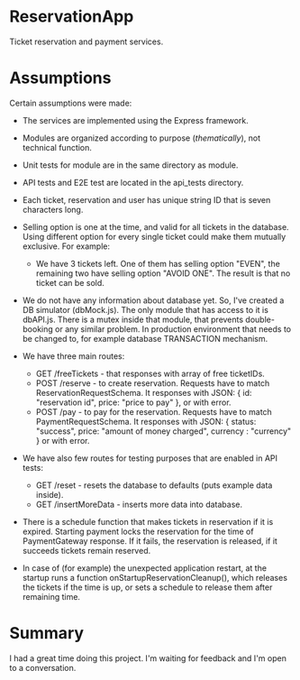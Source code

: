 # ReservationApp

Ticket reservation and payment services.

# Assumptions

Certain assumptions were made:

- The services are implemented using the Express framework.

- Modules are organized according to purpose (*thematically*), not technical function.

- Unit tests for module are in the same directory as module.

- API tests and E2E test are located in the api_tests directory.

- Each ticket, reservation and user has unique string ID that is seven characters long.

- Selling option is one at the time, and valid for all tickets in the database. Using different option for every single ticket could make them mutually exclusive. For example:
    * We have 3 tickets left. One of them has selling option "EVEN", the remaining two have selling option "AVOID ONE". The result is that no ticket can be sold.

- We do not have any information about database yet. So, I've created a DB simulator (dbMock.js). The only module that has access to it is dbAPI.js. There is a mutex inside that module, that prevents double-booking or any similar problem. In production environment that needs to be changed to, for example database TRANSACTION mechanism.

- We have three main routes: 
    * GET /freeTickets - that responses with array of free ticketIDs.
    * POST /reserve - to create reservation. Requests have to match ReservationRequestSchema. It responses with JSON: { id: "reservation id", price: "price to pay" }, or with error.
    * POST /pay - to pay for the reservation. Requests have to match PaymentRequestSchema. It responses with JSON: { status: "success", price: "amount of money charged", currency : "currency" } or with error.

- We have also few routes for testing purposes that are enabled in API tests:
    * GET /reset - resets the database to defaults (puts example data inside).
    * GET /insertMoreData - inserts more data into database.

- There is a schedule function that makes tickets in reservation if it is expired. Starting payment locks the reservation for the time of PaymentGateway response. If it fails, the reservation is released, if it succeeds tickets remain reserved.

- In case of (for example) the unexpected application restart, at the startup runs a function onStartupReservationCleanup(), which releases the tickets if the time is up, or sets a schedule to release them after remaining time.

# Summary
I had a great time doing this project. I'm waiting for feedback and I'm open to a conversation.